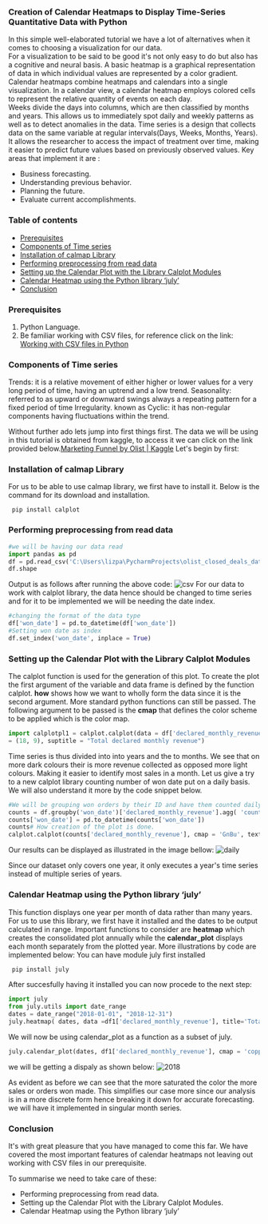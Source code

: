 ﻿### Creation of Calendar Heatmaps to Display Time-Series Quantitative Data with Python
In this  simple well-elaborated tutorial we have a lot of alternatives when it comes to choosing a visualization for our data.  
For a visualization to be said to be  good it's not only easy to do but also has a cognitive and neural basis. A basic heatmap is a graphical representation of data in which individual values are represented by a color gradient.  
Calendar heatmaps combine heatmaps and calendars into a single visualization. In a calendar view, a calendar heatmap employs colored cells to represent the relative quantity of events on each day.  
Weeks divide the days into columns, which are then classified by months and years. This allows us to immediately spot daily and weekly patterns as well as to detect anomalies in the data.
Time series is a design that collects data on the same variable at regular intervals(Days, Weeks, Months, Years).
It allows the researcher to access the impact of treatment over time, making it easier to predict  future values based on previously observed values. Key areas that implement it are :
- Business forecasting.
- Understanding  previous behavior.
- Planning the future.
- Evaluate current accomplishments.
### Table of contents
-  [Prerequisites](#prerequisites)
-  [Components of Time series](#components-of-time-series)
-  [Installation of calmap Library](#installation-of-calmap-library)
-  [Performing preprocessing from read data](#Performing-preprocessing-from-read-data)
-  [Setting up the Calendar Plot with the Library Calplot Modules](#setting-up-the-calendar-plot-with-the-library-calplot-modules)
- [Calendar Heatmap using the Python library ‘july’](#calendar-heatmap-using-the-python-library-‘july’)
-  [Conclusion](#Conclusion)

### Prerequisites
1. Python Language.
2. Be familiar working with CSV files, for reference click on  the link: [Working with CSV files in Python](/engineering-education/working-with-csv-files-in-python/)


### Components of Time series
Trends: it is a relative movement  of either higher or lower values for a very  long period of time, having an uptrend and a low trend.
Seasonality: referred to as upward or downward swings always a repeating pattern for a fixed period of time
Irregularity. known as 
Cyclic: it has non-regular components having fluctuations within the trend.

Without further ado lets jump into first things first. 
The data we will be using in this tutorial is obtained from kaggle, to access it we can click on the link provided below.[Marketing Funnel by Olist | Kaggle](https://www.kaggle.com/olistbr/marketing-funnel-olist)
Let's begin by first: 
### Installation of calmap Library
For us to be able to use calmap library, we first have to install it.  Below  is the command for its download and installation.
```
 pip install calplot
```
###  Performing preprocessing from read data
```py
#we will be having our data read 
import pandas as pd  
df = pd.read_csv('C:\Users\lizpa\PycharmProjects\olist_closed_deals_dataset.csv')  
df.shape
```
Output is as follows after running the above code:
![csv](/engineering-education/how-to-perform-threading-timer-in-python/csv.png)
For our data to work with calplot library, the data hence should be changed to time series and for it to be implemented we will be needing the date index.
```py
#changing the format of the data type   
df['won_date'] = pd.to_datetime(df['won_date'])  
#Setting won date as index  
df.set_index('won_date', inplace = True)
```
###  Setting up the Calendar Plot with the Library Calplot Modules
The calplot function is used for the generation of this plot. To create the plot the first argument of the variable and data frame is defined by the function calplot. **how** shows how we want to wholly form the data since it is the second argument. More standard python functions can still be passed.
The following argument to be passed is the **cmap** that defines the color scheme to be applied which is the color map.
```py
import calplotpl1 = calplot.calplot(data = df['declared_monthly_revenue'],how = 'sum', cmap = 'Reds', figsize
= (18, 9), suptitle = "Total declared monthly revenue")
```
Time series is thus divided into into years and the to months. We see that on  more dark colours their is more revenue collected  as opposed more light colours. Making it easier to identify most sales in a month.
Let us give a try to a new calplot library counting number of  won date put on a daily basis. We will also understand it more by the code snippet below.
```py
#We will be grouping won orders by their ID and have them counted daily.
counts = df.groupby('won_date')['declared_monthly_revenue'].agg( 'count').reset_index()  
counts['won_date'] = pd.to_datetime(counts['won_date'])  
counts# How creation of the plot is done.
calplot.calplot(counts['declared_monthly_revenue'], cmap = 'GnBu', textformat  ={:.0f}', figsize = (18, 9), suptitle = "Total declared monthly revenue")
```
Our results can be displayed as illustrated in the image bellow:
![daily](/engineering-education/how-to-perform-threading-timer-in-python/daily.png)

Since our dataset only covers  one year, it only executes a year's time series instead of multiple series of years.

###  Calendar Heatmap using the Python library ‘july’
This function displays one year per month of data rather than many years.
For us to use this library, we first have it installed and the dates to be output calculated in range. Important functions to consider are **heatmap** which creates the consolidated plot annually while the **calendar_plot**   displays each month  separately from the plotted year. More illustrations by code are implemented below:
 You can have module july first installed
 ```py
  pip install july
 ```
 After succesfully having it installed you can now procede to the next step:
 ```py
 import july  
from july.utils import date_range  
dates = date_range("2018-01-01", "2018-12-31")  
july.heatmap( dates, data =df1['declared_monthly_revenue'], title='Total declared monthly revenue', cmap="golden", month_grid=True, horizontal = True)
```

We will now be using calendar_plot as a function as a subset of july.
```py
july.calendar_plot(dates, df1['declared_monthly_revenue'], cmap = 'copper');
```
we will be getting a dispaly as shown below:
![2018](/engineering-education/how-to-perform-threading-timer-in-python/2018.png)

As evident as before we can see that the more saturated the color the more sales or orders won made. This simplifies our case more since our analysis is in a more discrete form hence breaking it down for accurate forecasting. we will have it implemented in singular month series.

### Conclusion
It's with great pleasure that you have managed to come this far.
We have  covered the most important features of calendar heatmaps not leaving out working with CSV files in our prerequisite.

To summarise we need to take care of these:

   -  Performing preprocessing from read data.
   - Setting up the Calendar Plot with the Library Calplot Modules.
   - Calendar Heatmap using the Python library ‘july’






